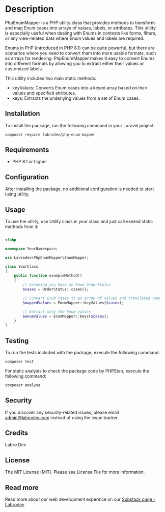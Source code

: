 # Description

PhpEnumMapper is a PHP utility class that provides methods to transform and map Enum cases into arrays of values, labels, or attributes. This utility is especially useful when dealing with Enums in contexts like forms, filters, or any view-related data where Enum values and labels are required.

Enums in PHP (introduced in PHP 8.1) can be quite powerful, but there are scenarios where you need to convert them into more usable formats, such as arrays for rendering. PhpEnumMapper makes it easy to convert Enums into different formats by allowing you to extract either their values or customized labels.

This utility includes two main static methods:

- keyValues: Converts Enum cases into a keyed array based on their values and specified attributes.
- keys: Extracts the underlying values from a set of Enum cases.
## Installation

To install the package, run the following command in your Laravel project:

```bash
composer require labrodev/php-enum-mapper
```

## Requirements

- PHP 8.1 or higher

## Configuration

After installing the package, no additional configuration is needed to start using utility.

## Usage

To use the utility, use Utility class in your class and just call existed static methods from it:

```php 

<?php

namespace YourNamespace;

use Labrodev\PhpEnumMapper\EnumMapper;

class YourClass
{
    public function exampleMethod()
    {
        // Assuming you have an Enum OrderStatus
        $cases = OrderStatus::cases();

        // Convert Enum cases to an array of values and translated names
        $mappedValues = EnumMapper::keyValues($cases);

        // Extract only the Enum values
        $enumValues = EnumMapper::keys($cases);
    }
}

```

## Testing

To run the tests included with the package, execute the following command:

```bash
composer test
```
For static analysis to check the package code by PHPStan, execute the following command:

```bash
composer analyse
```

## Security

If you discover any security-related issues, please email admin@labrodev.com instead of using the issue tracker.

## Credits

Labro Dev

## License

The MIT License (MIT). Please see License File for more information.

## Read more

Read more about our web development experince on our [Substack page - Labrodev](https://labrodev.substack.com).